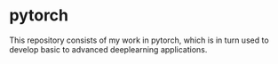 # pytorch

This repository consists of my work in pytorch, which is in turn used to develop basic to advanced deeplearning applications.
